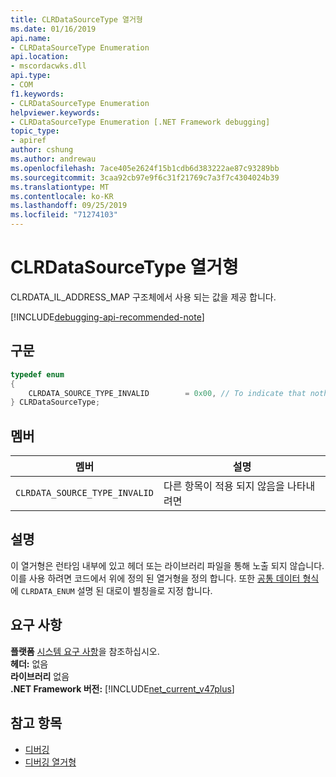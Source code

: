 ```yaml
---
title: CLRDataSourceType 열거형
ms.date: 01/16/2019
api.name:
- CLRDataSourceType Enumeration
api.location:
- mscordacwks.dll
api.type:
- COM
f1.keywords:
- CLRDataSourceType Enumeration
helpviewer.keywords:
- CLRDataSourceType Enumeration [.NET Framework debugging]
topic_type:
- apiref
author: cshung
ms.author: andrewau
ms.openlocfilehash: 7ace405e2624f15b1cdb6d383222ae87c93289bb
ms.sourcegitcommit: 3caa92cb97e9f6c31f21769c7a3f7c4304024b39
ms.translationtype: MT
ms.contentlocale: ko-KR
ms.lasthandoff: 09/25/2019
ms.locfileid: "71274103"
---
```

# <a name="clrdatasourcetype-enumeration"></a>CLRDataSourceType 열거형

CLRDATA_IL_ADDRESS_MAP 구조체에서 사용 되는 값을 제공 합니다.

[!INCLUDE[debugging-api-recommended-note](../../../../includes/debugging-api-recommended-note.md)]

## <a name="syntax"></a>구문

```cpp
typedef enum
{
    CLRDATA_SOURCE_TYPE_INVALID        = 0x00, // To indicate that nothing else applies
} CLRDataSourceType;
```

## <a name="members"></a>멤버

| 멤버                        | 설명                           |
| ----------------------------- | ------------------------------------- |
| `CLRDATA_SOURCE_TYPE_INVALID` | 다른 항목이 적용 되지 않음을 나타내려면 |

## <a name="remarks"></a>설명

이 열거형은 런타임 내부에 있고 헤더 또는 라이브러리 파일을 통해 노출 되지 않습니다. 이를 사용 하려면 코드에서 위에 정의 된 열거형을 정의 합니다. 또한 [공통 데이터 형식](../common-data-types-unmanaged-api-reference.md)에 `CLRDATA_ENUM` 설명 된 대로이 별칭을로 지정 합니다.

## <a name="requirements"></a>요구 사항

**플랫폼** [시스템 요구 사항](../../get-started/system-requirements.md)을 참조하십시오.  
**헤더:** 없음  
**라이브러리** 없음  
**.NET Framework 버전:** [!INCLUDE[net_current_v47plus](../../../../includes/net-current-v47plus.md)]  

## <a name="see-also"></a>참고 항목

- [디버깅](index.md)
- [디버깅 열거형](debugging-enumerations.md)
